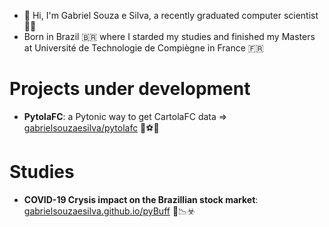 - 👋 Hi, I'm Gabriel Souza e Silva, a recently graduated computer scientist 👨‍💻
- Born in Brazil 🇧🇷 where I starded my studies and finished my Masters at Université de Technologie de Compiègne in France 🇫🇷

# Projects under development
- **PytolaFC**: a Pytonic way to get CartolaFC data => [gabrielsouzaesilva/pytolafc](https://github.com/gabrielsouzaesilva/pytolafc) 🥅⚽🏃


# Studies
- **COVID-19 Crysis impact on the Brazillian stock market**: [gabrielsouzaesilva.github.io/pyBuff](https://gabrielsouzaesilva.github.io/pyBuff/) 💸📉☣️
